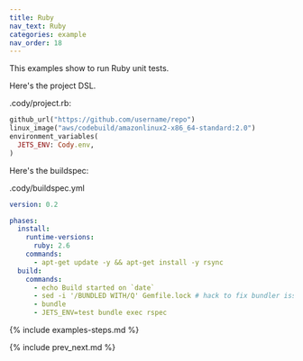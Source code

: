 ```yaml
---
title: Ruby
nav_text: Ruby
categories: example
nav_order: 18
---
```


This examples show to run Ruby unit tests.

Here's the project DSL.

.cody/project.rb:


```ruby
github_url("https://github.com/username/repo")
linux_image("aws/codebuild/amazonlinux2-x86_64-standard:2.0")
environment_variables(
  JETS_ENV: Cody.env,
)
```

Here's the buildspec:

.cody/buildspec.yml

```yaml
version: 0.2

phases:
  install:
    runtime-versions:
      ruby: 2.6
    commands:
      - apt-get update -y && apt-get install -y rsync
  build:
    commands:
      - echo Build started on `date`
      - sed -i '/BUNDLED WITH/Q' Gemfile.lock # hack to fix bundler issue: allow different versions of bundler to work
      - bundle
      - JETS_ENV=test bundle exec rspec
```

{% include examples-steps.md %}

{% include prev_next.md %}
